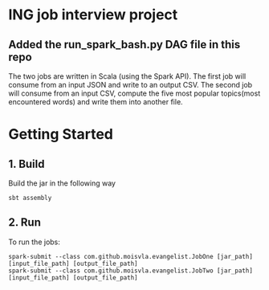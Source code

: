 # ING job interview project

## Added the run_spark_bash.py DAG file in this repo
The two jobs are written in Scala (using the Spark API).
The first job will consume from an input JSON and write to an output CSV.
The second job will consume from an input CSV, compute the five most popular topics(most encountered words) and write them into another file.

# Getting Started

## 1. Build
Build the jar in the following way

    sbt assembly

## 2. Run
To run the jobs:

    spark-submit --class com.github.moisvla.evangelist.JobOne [jar_path] [input_file_path] [output_file_path]
    spark-submit --class com.github.moisvla.evangelist.JobTwo [jar_path] [input_file_path] [output_file_path]

